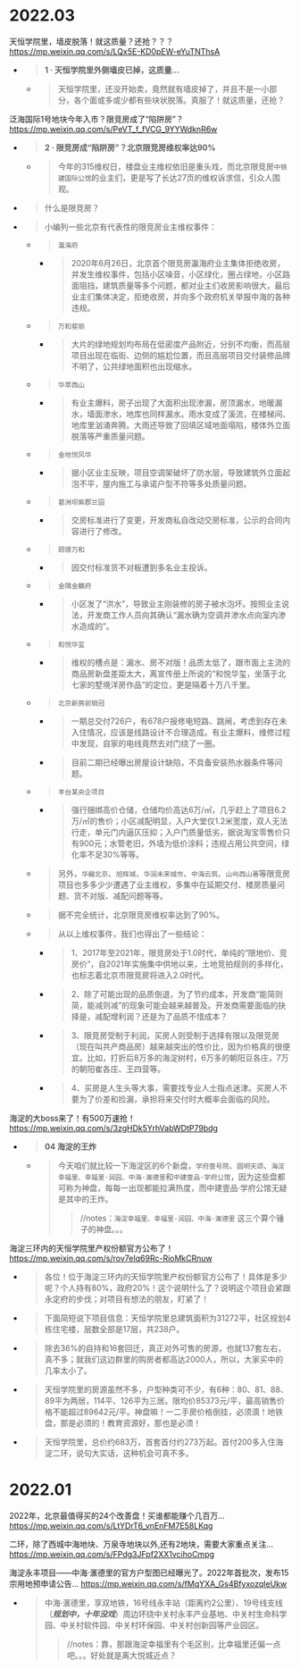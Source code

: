 
# 2022.03

天恒学院里，墙皮脱落！就这质量？还抢？？？ https://mp.weixin.qq.com/s/LQx5E-KD0pEW-eYuTNThsA
- > **1 · 天恒学院里外侧墙皮已掉，这质量...**
  * > 天恒学院里，还没开始卖，竟然就有墙皮掉了，并且不是一小部分，各个面或多或少都有些块状脱落。真服了！就这质量，还抢？

泛海国际1号地块今年入市？限竞房成了“陷阱房”？ https://mp.weixin.qq.com/s/PeVT_f_fVCG_9YYWdknR6w
- > **2 · 限竞房成“陷阱房”？北京限竞房维权率达90%**
  * > 今年的315维权日，楼盘业主维权依旧是重头戏，而北京限竞房`中铁建国际公馆`的业主们，更是写了长达27页的维权诉求信，引众人围观。
- > 什么是限竞房？
- > 小编列一些北京有代表性的限竞房业主维权事件：
  * > `瀛海府`
    + > 2020年6月26日，北京首个限竞房瀛海府业主集体拒绝收房，并发生维权事件，包括小区噪音，小区绿化，圈占绿地，小区路面阻挡，建筑质量等多个问题，都对业主们收房影响很大，最后业主们集体决定，拒绝收房，并向多个政府机关举报中海的各种违规。
  * > `万和斐丽`
    + > 大片的绿地规划均布局在低密度产品附近，分别不均衡，而高层项目出现在临街、边侧的尴尬位置，而且高层项目交付装修品牌不明了，公共绿地面积也出现缩水。
  * > `华萃西山`
    + > 有业主爆料，房子出现了大面积出现渗漏，房顶漏水，地暖漏水，墙面渗水，地库也同样漏水。雨水变成了溪流，在楼梯间、地库里汹涌奔腾。大雨还导致了回填区域地面塌陷，楼体外立面脱落等严重质量问题。
  * > `金地悦风华`
    + > 据小区业主反映，项目空调架破坏了防水层，导致建筑外立面起泡不平，屋内施工与承诺户型不符等多处质量问题。
  * > `葛洲坝紫郡兰园`
    + > 交房标准进行了变更，开发商私自改动交房标准，公示的合同内容进行了修改。
  * > `颐璟万和`
    + > 因交付标准货不对板遭到多名业主投诉。
  * > `金隅金麟府`
    + > 小区发了“洪水”，导致业主刚装修的房子被水泡坏。按照业主说法，开发商工作人员向其确认“漏水确为空调井渗水点向室内渗水造成的”。
  * > `和悦华玺`
    + > 维权的槽点是：漏水、房不对版！品质太低了，跟市面上主流的商品房新盘差距太大，离宣传册上所说的“和悦华玺，坐落于北七家的墅境洋房作品”的定位，更是隔着十万八千里。
  * > `北京新房前销冠`
    + > 一期总交付726户，有678户报修电短路、跳闸，考虑到存在未入住情况，应该是线路设计不合理造成。有业主爆料，维修过程中发现，自家的电线竟然去对门绕了一圈。
    + > 目前二期已经曝出房屋设计缺陷，不具备安装热水器条件等问题。
  * > `丰台某央企项目`
    + > 强行捆绑高价仓储，仓储均价高达6万/㎡，几乎赶上了项目6.2万/㎡的售价；小区减配明显，入户大堂仅1.2米宽度，双人无法行走，单元门内逼仄压抑；入户门质量低劣，据说淘宝零售价只有900元；水管老旧，外墙为低价涂料；违规占用公共空间，绿化率不足30%等等。
  * > 另外，`华樾北京`、`旭辉城`、`华润未来城市`、`中海云筑`、`山屿西山著`等限竞房项目也多多少少遭遇了业主维权，多集中在延期交付、楼房质量问题、货不对版、减配问题等等。
  * > 据不完全统计，北京限竞房维权率达到了90%。
  * > 从以上维权事件，我们也得出了一些结论：
    + > 1、2017年至2021年，限竞房处于1.0时代，单纯的“限地价、竞房价”，自2021年实施集中供地以来，土地竞拍规则的多样化，也标志着北京市限竞房将进入2.0时代。
    + > 2、除了可能出现的品质倒退，为了节约成本，开发商“能简则简，能减则减”的现象可能会越来越普及。开发商需要面临的抉择是，减配增利润？还是为了品质不惜成本？
    + > 3、限竞房受制于利润，买房人则受制于选择有限以及限竞房（现在叫共产商品房）越来越突出的性价比，因为价格真的很便宜。比如，打折后8万多的海淀树村，6万多的朝阳豆各庄，7万的朝阳崔各庄、王四营等。
    + > 4、买房是人生头等大事，需要找专业人士指点迷津。买房人不要为了价差和捡漏，承担将来交付时大概率会面临的风险。

海淀的大boss来了！有500万速抢！ https://mp.weixin.qq.com/s/3zgHDk5YrhVabWDtP79bdg
- > **04 海淀的王炸**
  * > 今天咱们就比较一下海淀区的6个新盘，`学府壹号院`、`圆明天颂`、`海淀幸福里、幸福里·润园、中海·滙德里`和`中建壹品·学府公馆`，因为这些盘都可称为神盘，每每一出现都能拉满热度，而中建壹品·学府公馆无疑是其中的王炸。
    >> //notes：`海淀幸福里、幸福里·润园、中海·滙德里` 这三个算个锤子的神盘。。。

海淀三环内的天恒学院里产权份额官方公布了！ https://mp.weixin.qq.com/s/rov7eIq69Rc-RioMkCRnuw
- > 各位！位于海淀三环内的天恒学院里产权份额官方公布了！具体是多少呢？个人持有80%，政府20%！这个说明什么了？说明这个项目会紧跟永定府的步伐；对项目有想法的朋友，盯紧了！
- > 下面简短说下项目信息：天恒学院里总建筑面积为31272平，社区规划4栋住宅楼，层数全部是17层，共238户。
- > 除去36%的自持和16套回迁，真正对外可售的房源，也就137套左右，真不多；就我们这边群里的购房者都高达2000人，所以，大家买中的几率太小了。
- > 天恒学院里的房源虽然不多，户型种类可不少，有6种：80、81、88、89平为两居，114平、126平为三居。限均价85373元/平，最高销售价格不能超过89642元/平。神盘嘛！一二手房价格倒挂，必须滴！地铁盘，那是必须的！教育资源好，那也是必须！
- > 天恒学院里，总价约683万，首套首付约273万起。首付200多入住海淀二环，说句大实话，这种机会可真不多。

# 2022.01

2022年，北京最值得买的24个改善盘！买谁都能赚个几百万... https://mp.weixin.qq.com/s/LtYDrT6_vnEnFM7E58LKqg

二环，除了西城中海地块、万泉寺地块以外,还有2地块，需要大家重点关注... https://mp.weixin.qq.com/s/FPdg3JFpf2XX1vcihoCmpg

海淀永丰项目——中海·滙德里的官方户型图已经曝光了。2022年首批次，发布15宗用地预申请公告... https://mp.weixin.qq.com/s/fMqYXA_Gs4BfyxozqIeUkw
- > 中海·滙德里，享双地铁，16号线永丰站（距离约2公里）、19号线支线（***规划中，十年没戏***）周边环绕中关村永丰产业基地、中关村生命科学园、中关村软件园、中关村环保园、中关村创新园等产业园区。
  >> //notes：靠，那跟海淀幸福里有个毛区别，比幸福里还偏一点吧。。。好处就是离大悦城近点？
